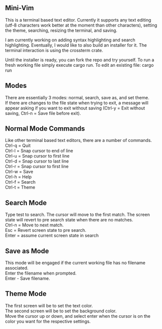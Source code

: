 ## Mini-Vim
This is a terminal based text editor. Currently it supports any text editing (utf-8 characters work better at the moment than other characters), setting the theme, searching, resizing the terminal, and saving.

I am currently working on adding syntax highlighting and search highlighting. Eventually, I would like to also build an installer for it. The terminal interaction is using the crossterm crate.

Until the installer is ready, you can fork the repo and try yourself.
To run a fresh working file simply execute cargo run.
To edit an existing file: cargo run <filename>

## Modes
There are essentially 3 modes: normal, search, save as, and set theme.\
If there are changes to the file state when trying to exit, a message will appear asking if you want to exit without saving (Ctrl-y = Exit without saving, Ctrl-n = Save file before exit).

## Normal Mode Commands
Like other terminal based text editors, there are a number of commands.\
Ctrl-q = Quit\
Ctrl-l = Snap cursor to end of line\
Ctrl-u = Snap cursor to first line\
Ctrl-d = Snap cursor to last line\
Ctrl-r = Snap cursor to first line\
Ctrl-w = Save\
Ctrl-h = Help\
Ctrl-f = Search\
Ctrl-t = Theme

## Search Mode
Type test to search. The cursor will move to the first match. The screen state will revert to pre search state when there are no matches.\
Ctrl-n = Move to next match.\
Esc = Revert screen state to pre search.\
Enter = assume current screen state in search

## Save as Mode
This mode will be engaged if the current working file has no filename associated.\
Enter the filename when prompted.\
Enter - Save filename.

## Theme Mode
The first screen will be to set the text color.\
The second screen will be to set the background color.\
Move the cursor up or down, and select enter when the cursor is on the color you want for the respective settings.

